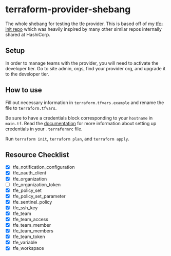 # terraform-provider-shebang

The whole shebang for testing the tfe provider. This is based off of my [tfc-init repo](https://github.com/acespacecase/tfc-init) which was heavily inspired by many other similar repos internally shared at HashiCorp.
## Setup

In order to manage teams with the provider, you will need to activate the developer tier. Go to site admin, orgs, find your provider org, and upgrade it to the developer tier.

## How to use

Fill out necessary information in `terraform.tfvars.example` and rename the file to `terraform.tfvars`. 

Be sure to have a credentials block corresponding to your `hostname` in `main.tf`. Read the [documentation](https://www.terraform.io/docs/commands/cli-config.html#credentials) for more information about setting up credentials in your `.terraformrc` file.

Run `terraform init`, `terraform plan`, and `terraform apply`.

## Resource Checklist
 - [x] tfe_notification_configuration
 - [x] tfe_oauth_client
 - [x] tfe_organization
 - [ ] tfe_organization_token
 - [x] tfe_policy_set
 - [x] tfe_policy_set_parameter
 - [x] tfe_sentinel_policy
 - [x] tfe_ssh_key
 - [x] tfe_team
 - [x] tfe_team_access
 - [x] tfe_team_member
 - [x] tfe_team_members
 - [x] tfe_team_token
 - [x] tfe_variable
 - [x] tfe_workspace
